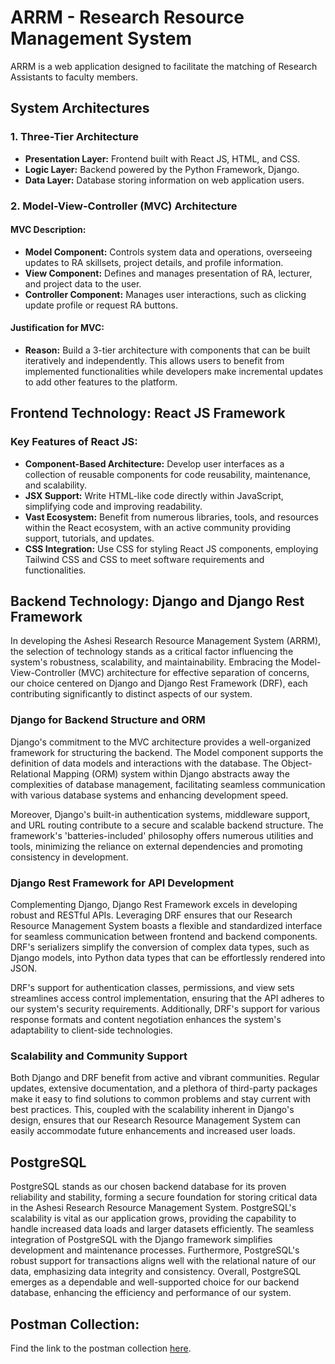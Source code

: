 # ARRM - Research Resource Management System

ARRM is a web application designed to facilitate the matching of Research Assistants to faculty members.

## System Architectures

### 1. Three-Tier Architecture

- **Presentation Layer:** Frontend built with React JS, HTML, and CSS.
- **Logic Layer:** Backend powered by the Python Framework, Django.
- **Data Layer:** Database storing information on web application users.

### 2. Model-View-Controller (MVC) Architecture

#### MVC Description:

- **Model Component:** Controls system data and operations, overseeing updates to RA skillsets, project details, and profile information.
- **View Component:** Defines and manages presentation of RA, lecturer, and project data to the user.
- **Controller Component:** Manages user interactions, such as clicking update profile or request RA buttons.

#### Justification for MVC:

- **Reason:** Build a 3-tier architecture with components that can be built iteratively and independently. This allows users to benefit from implemented functionalities while developers make incremental updates to add other features to the platform.

## Frontend Technology: React JS Framework

### Key Features of React JS:

- **Component-Based Architecture:** Develop user interfaces as a collection of reusable components for code reusability, maintenance, and scalability.
- **JSX Support:** Write HTML-like code directly within JavaScript, simplifying code and improving readability.
- **Vast Ecosystem:** Benefit from numerous libraries, tools, and resources within the React ecosystem, with an active community providing support, tutorials, and updates.
- **CSS Integration:** Use CSS for styling React JS components, employing Tailwind CSS and CSS to meet software requirements and functionalities.

## Backend Technology: Django and Django Rest Framework

In developing the Ashesi Research Resource Management System (ARRM), the selection of technology stands as a critical factor influencing the system's robustness, scalability, and maintainability. Embracing the Model-View-Controller (MVC) architecture for effective separation of concerns, our choice centered on Django and Django Rest Framework (DRF), each contributing significantly to distinct aspects of our system.

### Django for Backend Structure and ORM

Django's commitment to the MVC architecture provides a well-organized framework for structuring the backend. The Model component supports the definition of data models and interactions with the database. The Object-Relational Mapping (ORM) system within Django abstracts away the complexities of database management, facilitating seamless communication with various database systems and enhancing development speed.

Moreover, Django's built-in authentication systems, middleware support, and URL routing contribute to a secure and scalable backend structure. The framework's 'batteries-included' philosophy offers numerous utilities and tools, minimizing the reliance on external dependencies and promoting consistency in development.

### Django Rest Framework for API Development

Complementing Django, Django Rest Framework excels in developing robust and RESTful APIs. Leveraging DRF ensures that our Research Resource Management System boasts a flexible and standardized interface for seamless communication between frontend and backend components. DRF's serializers simplify the conversion of complex data types, such as Django models, into Python data types that can be effortlessly rendered into JSON.

DRF's support for authentication classes, permissions, and view sets streamlines access control implementation, ensuring that the API adheres to our system's security requirements. Additionally, DRF's support for various response formats and content negotiation enhances the system's adaptability to client-side technologies.

### Scalability and Community Support

Both Django and DRF benefit from active and vibrant communities. Regular updates, extensive documentation, and a plethora of third-party packages make it easy to find solutions to common problems and stay current with best practices. This, coupled with the scalability inherent in Django's design, ensures that our Research Resource Management System can easily accommodate future enhancements and increased user loads.

## PostgreSQL

PostgreSQL stands as our chosen backend database for its proven reliability and stability, forming a secure foundation for storing critical data in the Ashesi Research Resource Management System. PostgreSQL's scalability is vital as our application grows, providing the capability to handle increased data loads and larger datasets efficiently. The seamless integration of PostgreSQL with the Django framework simplifies development and maintenance processes. Furthermore, PostgreSQL's robust support for transactions aligns well with the relational nature of our data, emphasizing data integrity and consistency. Overall, PostgreSQL emerges as a dependable and well-supported choice for our backend database, enhancing the efficiency and performance of our system.

## Postman Collection:
Find the link to the postman collection [here](https://arrm-ashesi.postman.co/workspace/Team-Workspace~8f8d231b-922d-40c2-8a28-e0a1cdc9d842/collection/31703248-139b06bf-29be-47ab-bd12-7b239f21657a?action=share&creator=31703248).
